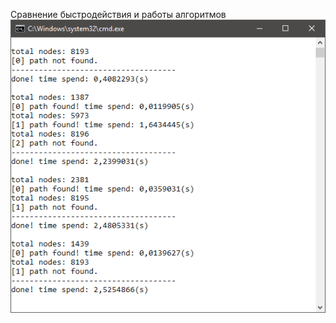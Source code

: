 Сравнение быстродействия и работы алгоритмов
![Иллюстрация к проекту](https://github.com/DobriyTauren/aStar3D_Console/blob/main/pathfinding-console.png)
